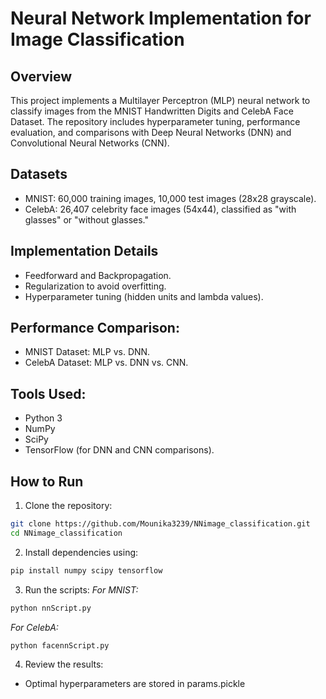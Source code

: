 # Neural Network Implementation for Image Classification

## Overview
This project implements a Multilayer Perceptron (MLP) neural network to classify images from the MNIST Handwritten Digits and CelebA Face Dataset. The repository includes hyperparameter tuning, performance evaluation, and comparisons with Deep Neural Networks (DNN) and Convolutional Neural Networks (CNN).

## Datasets
- MNIST: 60,000 training images, 10,000 test images (28x28 grayscale).
- CelebA: 26,407 celebrity face images (54x44), classified as "with glasses" or "without glasses."

## Implementation Details
- Feedforward and Backpropagation.
- Regularization to avoid overfitting.
- Hyperparameter tuning (hidden units and lambda values).

## Performance Comparison:
- MNIST Dataset: MLP vs. DNN.
- CelebA Dataset: MLP vs. DNN vs. CNN.

## Tools Used:
- Python 3
- NumPy
- SciPy
- TensorFlow (for DNN and CNN comparisons).

## How to Run
1. Clone the repository:
```bash
git clone https://github.com/Mounika3239/NNimage_classification.git
cd NNimage_classification
```

2. Install dependencies using:
```bash
pip install numpy scipy tensorflow
```

3. Run the scripts:
*For MNIST:*
```bash
python nnScript.py
```
*For CelebA:*
```bash
python facennScript.py
```

4. Review the results:
- Optimal hyperparameters are stored in params.pickle
